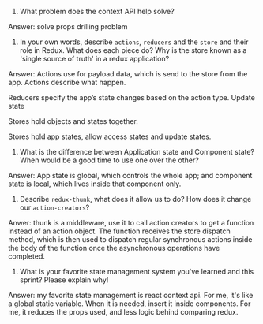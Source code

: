 1. What problem does the context API help solve?

Answer: solve props drilling problem

1. In your own words, describe `actions`, `reducers` and the `store` and their role in Redux. What does each piece do? Why is the store known as a 'single source of truth' in a redux application?

Answer: Actions use for payload data, which  is send to the store from the app.  Actions describe what happen.

Reducers specify the app’s state changes based on the action type. Update state

Stores hold objects and states together.

Stores hold app states, allow access states and update states. 

1. What is the difference between Application state and Component state? When would be a good time to use one over the other?

Answer: App state is global, which controls the whole app; and component state is local, which lives inside that component only.


1. Describe `redux-thunk`, what does it allow us to do? How does it change our `action-creators`?


Anwer: thunk is a middleware, use it to call action creators to get a function instead of an action object. The function receives the store dispatch method, which is then used to dispatch regular synchronous actions inside the body of the function once the asynchronous operations have completed.

1. What is your favorite state management system you've learned and this sprint? Please explain why!

Answer: my favorite state management is react context api. For me, it's like a global static variable. When it is needed, insert it inside components. For me, it reduces the props used, and less logic behind comparing redux.

